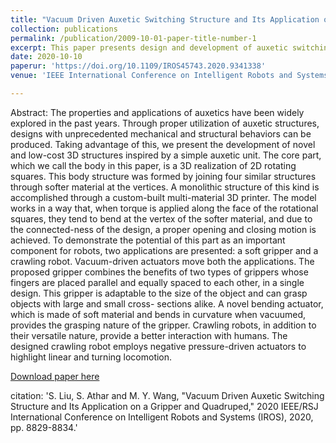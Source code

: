 ```yaml
---
title: "Vacuum Driven Auxetic Switching Structure and Its Application on a Gripper and Quadruped"
collection: publications
permalink: /publication/2009-10-01-paper-title-number-1
excerpt: This paper presents design and development of auxetic switching units that can be used to create novel robotic application. To testify the functionality soft rotary actuators are combined with the Auxetics to create robotic parts.
date: 2020-10-10
paperur: 'https://doi.org/10.1109/IROS45743.2020.9341338'
venue: 'IEEE International Conference on Intelligent Robots and Systems'

---
```

Abstract:
The properties and applications of auxetics have been widely explored in the past years. Through proper utilization of auxetic structures, designs with unprecedented mechanical and structural behaviors can be produced. Taking advantage of this, we present the development of novel and low-cost 3D structures inspired by a simple auxetic unit. The core part, which we call the body in this paper, is a 3D realization of 2D rotating squares. This body structure was formed by joining four similar structures through softer material at the vertices. A monolithic structure of this kind is accomplished through a custom-built multi-material 3D printer. The model works in a way that, when torque is applied along the face of the rotational squares, they tend to bend at the vertex of the softer material, and due to the connected-ness of the design, a proper opening and closing motion is achieved. To demonstrate the potential of this part as an important component for robots, two applications are presented: a soft gripper and a crawling robot. Vacuum-driven actuators move both the applications. The proposed gripper combines the benefits of two types of grippers whose fingers are placed parallel and equally spaced to each other, in a single design. This gripper is adaptable to the size of the object and can grasp objects with large and small cross- sections alike. A novel bending actuator, which is made of soft material and bends in curvature when vacuumed, provides the grasping nature of the gripper. Crawling robots, in addition to their versatile nature, provide a better interaction with humans. The designed crawling robot employs negative pressure-driven actuators to highlight linear and turning locomotion.

[Download paper here](https://doi.org/10.1109/IROS45743.2020.9341338)

citation: 'S. Liu, S. Athar and M. Y. Wang, "Vacuum Driven Auxetic Switching Structure and Its Application on a Gripper and Quadruped," 2020 IEEE/RSJ International Conference on Intelligent Robots and Systems (IROS), 2020, pp. 8829-8834.'
